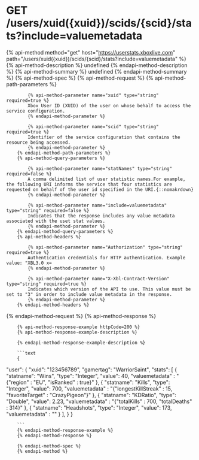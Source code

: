 # GET /users/xuid({xuid})/scids/{scid}/stats?include=valuemetadata

{% api-method method="get" host="https://userstats.xboxlive.com" path="/users/xuid({xuid})/scids/{scid}/stats?include=valuemetadata" %}
        {% api-method-description %}
        undefined
        {% endapi-method-description %}
        {% api-method-summary %}
        undefined
        {% endapi-method-summary %}
        {% api-method-spec %}
        {% api-method-request %}
        {% api-method-path-parameters %}
        
            {% api-method-parameter name="xuid" type="string" required=true %}
            Xbox User ID (XUID) of the user on whose behalf to access the service configuration.
            {% endapi-method-parameter %}

            {% api-method-parameter name="scid" type="string" required=true %}
            Identifier of the service configuration that contains the resource being accessed.
            {% endapi-method-parameter %}
        {% endapi-method-path-parameters %}
        {% api-method-query-parameters %}
        
            {% api-method-parameter name="statNames" type="string" required=false %}
            A comma delimited list of user statistic names.For example, the following URI informs the service that four statistics are requested on behalf of the user id specified in the URI.{::nomakrdown}
            {% endapi-method-parameter %}

            {% api-method-parameter name="include=valuemetadata" type="string" required=false %}
            Indicates that the response includes any value metadata associated with the uset stat values.
            {% endapi-method-parameter %}
        {% endapi-method-query-parameters %}
        {% api-method-headers %}
        
            {% api-method-parameter name="Authorization" type="string" required=true %}
            Authentication credentials for HTTP authentication. Example value: "XBL3.0 x=
            {% endapi-method-parameter %}

            {% api-method-parameter name="X-Xbl-Contract-Version" type="string" required=true %}
            Indicates which version of the API to use. This value must be set to "3" in order to include value metadata in the response.
            {% endapi-method-parameter %}
        {% endapi-method-headers %}
{% endapi-method-request %}
        {% api-method-response %}
        
        {% api-method-response-example httpCode=200 %}
        {% api-method-response-example-description %}
        
        {% endapi-method-response-example-description %}
        
        ```text
        {
  "user": {
    "xuid": "123456789",
    "gamertag": "WarriorSaint",
    "stats": [
      {
        "statname": "Wins",
        "type": "Integer",
        "value": 40,
        "valuemetadata" : "{\"region\" : \"EU\", \"isRanked\" : true}"
      },
      {
        "statname": "Kills",
        "type": "Integer",
        "value": 700,
        "valuemetadata" : "{\"longestKillStreak" : 15, \"favoriteTarget\" : \"CrazyPigeon\"}"
      },
      {
        "statname": "KDRatio",
        "type": "Double",
        "value": 2.23,
        "valuemetadata" : "{\"totalKills\" : 700, \"totalDeaths\" : 314}"
      },
      {
        "statname": "Headshots",
        "type": "Integer",
        "value": 173,
        "valuemetadata" : ""
      }
    ],
  }
}

        ```
        {% endapi-method-response-example %}
        {% endapi-method-response %}
        
        {% endapi-method-spec %}
        {% endapi-method %}